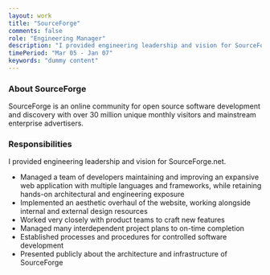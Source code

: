 ```yaml
---
layout: work
title: "SourceForge"
comments: false
role: "Engineering Manager"
description: "I provided engineering leadership and vision for SourceForge.net."
timePeriod: "Mar 05 - Jan 07"
keywords: "dummy content"
---
```


### About SourceForge

SourceForge is an online community for open source software development and discovery with over 30 million unique monthly visitors and mainstream enterprise advertisers.

### Responsibilities

I provided engineering leadership and vision for SourceForge.net.

* Managed a team of developers maintaining and improving an expansive web application with multiple languages and frameworks, while retaining hands-on architectural and engineering exposure
* Implemented an aesthetic overhaul of the website, working alongside internal and external design resources
* Worked very closely with product teams to craft new features
* Managed many interdependent project plans to on-time completion
* Established processes and procedures for controlled software development
* Presented publicly about the architecture and infrastructure of SourceForge
